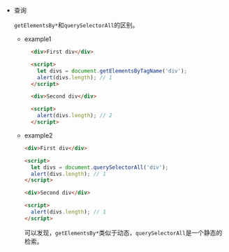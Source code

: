 - 查询

  `getElementsBy*`和`querySelectorAll`的区别。

  - example1

    ```html
      <div>First div</div>

      <script>
        let divs = document.getElementsByTagName('div');
        alert(divs.length); // 1
      </script>

      <div>Second div</div>

      <script>
        alert(divs.length); // 2
      </script>
    ```
    
  - example2
    ```html
    <div>First div</div>

    <script>
      let divs = document.querySelectorAll('div');
      alert(divs.length); // 1
    </script>

    <div>Second div</div>

    <script>
      alert(divs.length); // 1
    </script>
    ```
    
    可以发现，`getElementsBy*`类似于动态，`querySelectorAll`是一个静态的检索。
